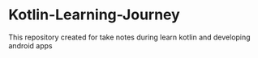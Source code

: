 # Kotlin-Learning-Journey
This repository created for take notes during learn kotlin and developing android apps
